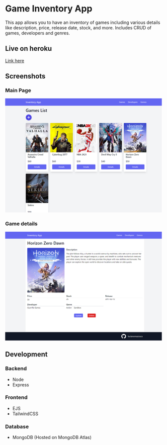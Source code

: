 # Game Inventory App

This app allows you to have an inventory of games including various details like description, price, release date, stock, and more. Includes CRUD of games, developers and genres.

## Live on heroku
[Link here](https://game-inventory-app.herokuapp.com/games)

## Screenshots

### Main Page
![alt text](https://github.com/lucianomazzuca/games-inventory-app/blob/master/public/images/app-screen.png "Landing Page")

### Game details
![alt text](https://github.com/lucianomazzuca/games-inventory-app/blob/master/public/images/detail-screen.png "Detail Page")

## Development
### Backend
* Node
* Express

### Frontend
* EJS
* TailwindCSS

### Database
* MongoDB (Hosted on MongoDB Atlas)

